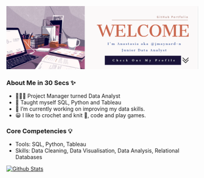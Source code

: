 ![Banner](https://raw.githubusercontent.com/jmaynard-n/jmaynard-n/master/banner.png)

### About Me in 30 Secs ✨
- 👩🏻‍💻 Project Manager turned Data Analyst
- 📝 Taught myself SQL, Python and Tableau
- 🔭 I’m currently working on improving my data skills.
- 😀 I like to crochet and knit 🧶, code and play games.

### Core Competencies 💡
- Tools: SQL, Python, Tableau
- Skills: Data Cleaning, Data Visualisation, Data Analysis, Relational Databases

[![Github Stats](https://github-readme-stats.vercel.app/api?username=jmaynard-n)](https://github.com/jmaynard-n/github-readme-stats)

